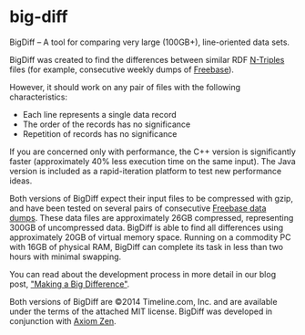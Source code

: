 big-diff
========

BigDiff – A tool for comparing very large (100GB+), line-oriented data sets.

BigDiff was created to find the differences between similar RDF [N-Triples](http://en.wikipedia.org/wiki/N-Triples) files (for example, consecutive weekly dumps of [Freebase](https://www.freebase.com/)).

However, it should work on any pair of files with the following characteristics:
 - Each line represents a single data record
 - The order of the records has no significance
 - Repetition of records has no significance

If you are concerned only with performance, the C++ version is significantly faster (approximately 40% less execution time on the same input). The Java version is included as a rapid-iteration platform to test new performance ideas.

Both versions of BigDiff expect their input files to be compressed with gzip, and have been tested on several pairs of consecutive [Freebase data dumps](https://developers.google.com/freebase/data). These data files are approximately 26GB compressed, representing 300GB of uncompressed data. BigDiff is able to find all differences using approximately 20GB of virtual memory space. Running on a commodity PC with 16GB of physical RAM, BigDiff can complete its task in less than two hours with minimal swapping.

You can read about the development process in more detail in our blog post, ["Making a Big Difference"](http://axioms.io/zen/2014-06-04-fsk-glass/).

Both versions of BigDiff are ©2014 Timeline.com, Inc. and are available under the terms of the attached MIT license. BigDiff was developed in conjunction with [Axiom Zen](https://axiomzen.co).
